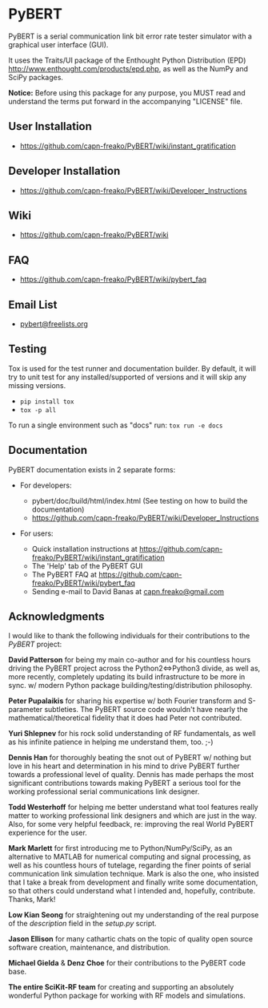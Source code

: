 PyBERT
======

PyBERT is a serial communication link bit error rate tester simulator with a graphical user interface (GUI).

It uses the Traits/UI package of the Enthought Python Distribution (EPD) <http://www.enthought.com/products/epd.php>,
as well as the NumPy and SciPy packages.

**Notice:** Before using this package for any purpose, you MUST read and understand the terms put forward in the accompanying "LICENSE" file.

User Installation
-----------------

- <https://github.com/capn-freako/PyBERT/wiki/instant_gratification>

Developer Installation
----------------------

- <https://github.com/capn-freako/PyBERT/wiki/Developer_Instructions>

Wiki
----

- https://github.com/capn-freako/PyBERT/wiki

FAQ
---

- https://github.com/capn-freako/PyBERT/wiki/pybert_faq

Email List
----------

- <pybert@freelists.org>

Testing
-------

Tox is used for the test runner and documentation builder.  By default, it will try to unit test
for any installed/supported of versions and it will skip any missing versions.

- `pip install tox`
- `tox -p all`

To run a single environment such as "docs" run: `tox run -e docs`

Documentation
-------------

PyBERT documentation exists in 2 separate forms:

- For developers:

  - pybert/doc/build/html/index.html  (See testing on how to build the documentation)
  - https://github.com/capn-freako/PyBERT/wiki/Developer_Instructions

- For users:

  - Quick installation instructions at <https://github.com/capn-freako/PyBERT/wiki/instant_gratification>
  - The 'Help' tab of the PyBERT GUI
  - The PyBERT FAQ at <https://github.com/capn-freako/PyBERT/wiki/pybert_faq>
  - Sending e-mail to David Banas at <capn.freako@gmail.com>

Acknowledgments
---------------

I would like to thank the following individuals for their contributions to the *PyBERT* project:

**David Patterson** for being my main co-author and for his countless hours
driving the PyBERT project across the Python2<=>Python3 divide, as well as,
more recently, completely updating its build infrastructure to be more in sync.
w/ modern Python package building/testing/distribution philosophy.

**Peter Pupalaikis** for sharing his expertise w/ both Fourier transform and
S-parameter subtleties. The PyBERT source code wouldn't have nearly the
mathematical/theoretical fidelity that it does had Peter not contributed.

**Yuri Shlepnev** for his rock solid understanding of RF fundamentals, as
well as his infinite patience in helping me understand them, too. ;-)

**Dennis Han** for thoroughly beating the snot out of PyBERT w/ nothing but
love in his heart and determination in his mind to drive PyBERT further towards
a professional level of quality. Dennis has made perhaps the most significant
contributions towards making PyBERT a serious tool for the working professional
serial communications link designer.

**Todd Westerhoff** for helping me better understand what tool features really
matter to working professional link designers and which are just in the way.
Also, for some very helpful feedback, re: improving the real World PyBERT
experience for the user.

**Mark Marlett** for first introducing me to Python/NumPy/SciPy, as an
alternative to MATLAB for numerical computing and signal processing, as
well as his countless hours of tutelage, regarding the finer points of
serial communication link simulation technique. Mark is also the one,
who insisted that I take a break from development and finally write
some documentation, so that others could understand what I intended and,
hopefully, contribute. Thanks, Mark!

**Low Kian Seong** for straightening out my understanding of the real
purpose of the *description* field in the *setup.py* script.

**Jason Ellison** for many cathartic chats on the topic of quality open
source software creation, maintenance, and distribution.

**Michael Gielda** & **Denz Choe** for their contributions to the PyBERT
code base.

**The entire SciKit-RF team** for creating and supporting an absolutely
wonderful Python package for working with RF models and simulations.
